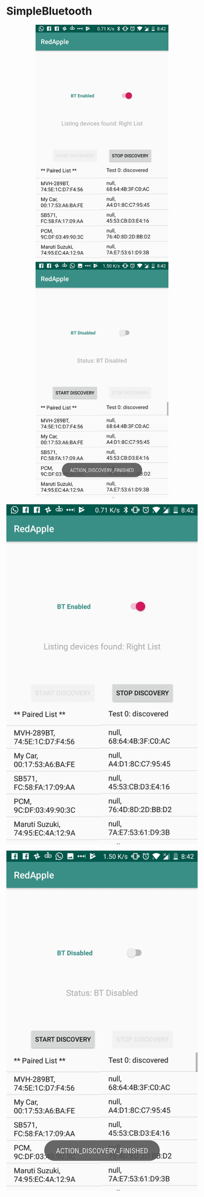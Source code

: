 ﻿# SimpleBluetooth

<p align="center">
  <img src="https://github.com/prateekro/SimpleBluetooth/blob/master/screen/Screenshot_20190205-084207.jpg" width="350" title="Discovered Devices">
  <img src="https://github.com/prateekro/SimpleBluetooth/blob/master/screen/Screenshot_20190205-084215.jpg" width="350" title="Receiver - Demo Screenshot" alt="Receiver - Demo Screenshot">
</p>

![Discovered Devices](https://github.com/prateekro/SimpleBluetooth/blob/master/screen/Screenshot_20190205-084207.jpg)

![Receiver - Demo Screenshot](https://github.com/prateekro/SimpleBluetooth/blob/master/screen/Screenshot_20190205-084215.jpg)
